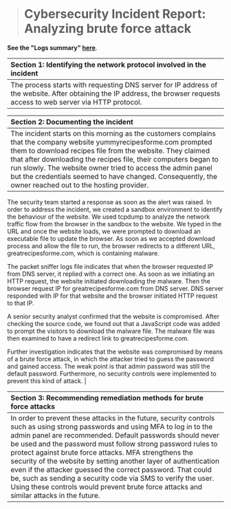 > # Cybersecurity Incident Report: Analyzing brute force attack

**See the "Logs summary" [here](https://docs.google.com/document/d/1HDAQTLSK5CyPLPHeLI0s75kNE-kA2kG0NFJoZlz0xCc/template/preview?resourcekey=0-vDSHnW4qKxOOQtsZeGRUeQ)**.

| Section 1: Identifying the network protocol involved in the incident |
| :----- |
| The process starts with requesting DNS server for IP address of the website. After obtaining the IP address, the browser requests access to web server via HTTP protocol. |

| Section 2: Documenting the incident |
| :----- |
| The incident starts on this morning as the customers complains that the company website yummyrecipesforme.com prompted them to download recipes file from the website. They claimed that after downloading the recipes file, their computers began to run slowly. The website owner tried to access the admin panel but the credentials seemed to have changed. Consequently, the owner reached out to the hosting provider.  

The security team started a response as soon as the alert was raised. In order to address the incident, we created a sandbox environment to identify the behaviour of the website. We used tcpdump to analyze the network traffic flow from the browser in the sandbox to the website. We typed in the URL and once the website loads, we were prompted to download an executable file to update the browser. As soon as we accepted download process and allow the file to run, the browser redirects to a different URL,  greatrecipesforme.com, which is containing malware.

The packet sniffer logs file indicates that when the browser requested IP from DNS server, it replied with a correct one. As soon as we initiating an HTTP request, the website initiated downloading the malware. Then the browser request IP for greatrecipesforme.com from DNS server. DNS server responded with IP for that website and the browser initiated HTTP request to that IP.

A senior security analyst confirmed that the website is compromised. After checking the source code, we found out that a JavaScript code was added to prompt the visitors to download the malware file. The malware file was then examined to have a redirect link to greatrecipesforme.com.

Further investigation indicates that the website was compromised by means of a brute force attack, in which the attacker tried to guess the password and gained access. The weak point is that admin password was still the default password. Furthermore, no security controls were implemented to prevent this kind of attack. |

| Section 3: Recommending remediation methods for brute force attacks |
| :----- |
| In order to prevent these attacks in the future, security controls such as using strong passwords and using MFA to log in to the admin panel are recommended. Default passwords should never be used and the password must follow strong password rules to protect against brute force attacks. MFA strengthens the security of the website by setting another layer of authentication even if the attacker guessed the correct password. That could be, such as sending a security code via SMS to verify the user. Using these controls would prevent brute force attacks and similar attacks in the future. |
